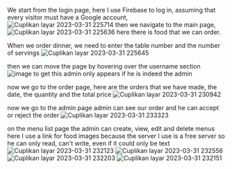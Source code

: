 We start from the login page, here I use Firebase to log in, assuming that every visitor must have a Google account,
![Cuplikan layar 2023-03-31 225714](https://user-images.githubusercontent.com/88383646/229170920-1deb57ce-5a77-4f76-ad59-d816cb8b1938.png)
then we navigate to the main page,
![Cuplikan layar 2023-03-31 225636](https://user-images.githubusercontent.com/88383646/229171523-1e77c827-b9aa-45e8-a9c8-fe94903da02c.png)
here there is food that we can order. 


When we order dinner, we need to enter the table number and the number of servings
![Cuplikan layar 2023-03-31 225645](https://user-images.githubusercontent.com/88383646/229171760-672e646f-ce0f-4ce2-99fa-55bedf9a8c19.png)

then we can move the page by hovering over the username section
![image](https://user-images.githubusercontent.com/88383646/229172419-bc784d2b-4bfd-4664-ab9b-cae1eb46e0ed.png)
to get this admin only appears if he is indeed the admin

now we go to the order page, here are the orders that we have made, the date, the quantity and the total price
![Cuplikan layar 2023-03-31 230942](https://user-images.githubusercontent.com/88383646/229173637-f6fd104f-3db3-4b38-8633-7e6323034039.png)

now we go to the admin page
admin can see our order and he can accept or reject the order
![Cuplikan layar 2023-03-31 233323](https://user-images.githubusercontent.com/88383646/229178514-6146a2e4-c777-4c64-81de-626386c49203.png)

on the menu list page the admin can create, view, edit and delete menus
here I use a link for food images because the server I use is a free server so he can only read, can't write, even if it could only be text
![Cuplikan layar 2023-03-31 232123](https://user-images.githubusercontent.com/88383646/229176691-f1233a62-d3f3-4ffb-aa82-96bc20dc01f8.png)
![Cuplikan layar 2023-03-31 232556](https://user-images.githubusercontent.com/88383646/229176892-61b658a7-78e9-46da-88a2-2bd96a4006a9.png)
![Cuplikan layar 2023-03-31 232203](https://user-images.githubusercontent.com/88383646/229176779-82501277-010a-4ceb-89e4-2a0aa4994459.png)
![Cuplikan layar 2023-03-31 232151](https://user-images.githubusercontent.com/88383646/229176610-4adfd748-5a77-4866-a704-585e1ba28e39.png)
